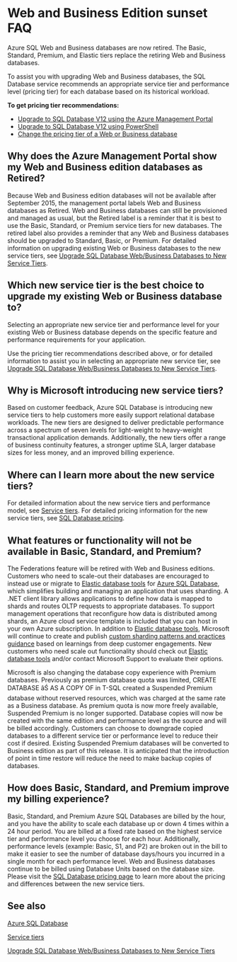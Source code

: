 <properties 
   pageTitle="Azure SQL Database Web and Business Edition sunset FAQ | Windows Azure"
   description="Find out when the Azure SQL Web and Business databases will be retired and learn about the features and functionality of the new service tiers."
   services="sql-database"
   documentationCenter="na"
   authors="stevestein"
   manager="jeffreyg"
   editor="monicar" />
<tags
	ms.service="sql-database"
	ms.date="09/30/2015"
	wacn.date=""/>

# Web and Business Edition sunset FAQ

Azure SQL Web and Business databases are now retired. The Basic, Standard, Premium, and Elastic tiers replace the retiring Web and Business databases.

To assist you with upgrading Web and Business databases, the SQL Database service recommends an appropriate service tier and performance level (pricing tier) for each database based on its historical workload.

**To get pricing tier recommendations:**

- [Upgrade to SQL Database V12 using the Azure Management <!-- deleted by customization Portal](/documentation/articles/sql-database-upgrade-server-portal) --><!-- keep by customization: begin --> Portal](/documentation/articles/sql-database-v12-upgrade) <!-- keep by customization: end -->
- [Upgrade to SQL Database V12 using <!-- deleted by customization PowerShell](/documentation/articles/sql-database-upgrade-server-powershell) --><!-- keep by customization: begin --> PowerShell](/documentation/articles/sql-database-upgrade-server) <!-- keep by customization: end -->
- [Change the pricing tier of a Web or Business database](/documentation/articles/sql-database-service-tier-advisor)
 


## Why does the Azure Management Portal show my Web and Business edition databases as Retired?

Because Web and Business edition databases will not be available after September 2015, the <!-- keep by customization: begin --> management <!-- keep by customization: end --> portal labels Web and Business databases as Retired. Web and Business databases can still be provisioned and managed as usual, but the Retired label is a reminder that it is best to use the Basic, Standard, or Premium service tiers for new databases. The retired label also provides a reminder that any Web and Business databases should be upgraded to Standard, Basic, or Premium. For detailed information on upgrading existing Web or Business databases to the new service tiers, see [Upgrade SQL Database Web/Business Databases to New Service Tiers](/documentation/articles/sql-database-upgrade-new-service-tiers).

## Which new service tier is the best choice to upgrade my existing Web or Business database to?

Selecting an appropriate new service tier and performance level for your existing Web or Business database depends on the specific feature and performance requirements for your application. 

Use the pricing tier recommendations described above, or for detailed information to assist you in selecting an appropriate new service tier, see [Upgrade SQL Database Web/Business Databases to New Service Tiers](/documentation/articles/sql-database-upgrade-new-service-tiers).

## Why is Microsoft introducing new service tiers?

Based on customer feedback, Azure SQL Database is introducing new service tiers to help customers more easily support relational database workloads. The new tiers are designed to deliver predictable performance across a spectrum of seven levels for light-weight to heavy-weight transactional application demands. Additionally, the new tiers offer a range of business continuity features, a stronger uptime SLA, larger database sizes for less money, and an improved billing experience.

## Where can I learn more about the new service tiers?

For detailed information about the new service tiers and performance model, see [Service tiers](/documentation/articles/sql-database-service-tiers). For detailed pricing information for the new service tiers, see [SQL Database pricing](/home/features/sql-database/#price).

## What features or functionality will not be available in Basic, Standard, and Premium?

The Federations feature will be retired with Web and Business editions. Customers who need to scale-out their databases are encouraged to instead use or migrate to [Elastic database tools](/documentation/articles/sql-database-elastic-scale-get-started) for [Azure SQL Database](/documentation/articles/sql-database-elastic-scale-get-started), which simplifies building and managing an application that uses sharding. A .NET client library allows applications to define how data is mapped to shards and routes OLTP requests to appropriate databases. To support management operations that reconfigure how data is distributed among shards, an Azure cloud service template is included that you can host in your own Azure subscription. In addition to [Elastic database tools](/documentation/articles/sql-database-elastic-scale-get-started), Microsoft will continue to create and publish [custom sharding patterns and practices guidance](https://msdn.microsoft.com/zh-cn/library/azure/dn764977.aspx) based on learnings from deep customer engagements. New customers who need scale out functionality should check out [Elastic database tools](/documentation/articles/sql-database-elastic-scale-get-started) and/or contact Microsoft Support to evaluate their options.

Microsoft is also changing the database copy experience with Premium databases. Previously as premium database quota was limited, CREATE DATABASE âŚ AS A COPY OF in T-SQL created a Suspended Premium database without reserved resources, which was charged at the same rate as a Business database. As premium quota is now more freely available, Suspended Premium is no longer supported. Database copies will now be created with the same edition and performance level as the source and will be billed accordingly. Customers can choose to downgrade copied databases to a different service tier or performance level to reduce their cost if desired. Existing Suspended Premium databases will be converted to Business edition as part of this release. It is anticipated that the introduction of point in time restore will reduce the need to make backup copies of databases.

## How does Basic, Standard, and Premium improve my billing experience?

Basic, Standard, and Premium Azure SQL Databases are billed by the hour, and you have the ability to scale each database up or down 4 times within a 24 hour period. You are billed at a fixed rate based on the highest service tier and performance level you choose for each hour. Additionally, performance levels (example: Basic, S1, and P2) are broken out in the bill to make it easier to see the number of database days/hours you incurred in a single month for each performance level. Web and Business databases continue to be billed using Database Units based on the database size. Please visit the [SQL Database pricing page](/home/features/sql-database/#price) to learn more about the pricing and differences between the new service tiers.


## See also

[Azure SQL Database](/documentation/services/sql-database/)

<!-- deleted by customization
[Web and Business Pricing](/home/features/sql-database/#priceweb-business/)

-->
[Service tiers](/documentation/articles/sql-database-service-tiers)

[Upgrade SQL Database Web/Business Databases to New Service Tiers](/documentation/articles/sql-database-upgrade-new-service-tiers)